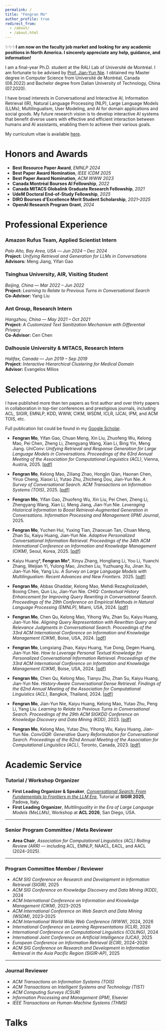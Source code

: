 ```yaml
---
permalink: /
title: "Fengran Mo"
author_profile: true
redirect_from: 
  - /about/
  - /about.html
---
```


✨✨✨**I am now on the faculty job market and looking for any academic positions in North America. I sincerely appreciate any help, guidance, and information!**

I am a final-year Ph.D. student at the RALI Lab of Université de Montréal. I am fortunate to be advised by [Prof. Jian-Yun Nie](http://rali.iro.umontreal.ca/nie-site/jian-yun-nie-en/). I obtained my Master degree in Computer Science from Université de Montréal, Canada (08.2022) and Bachelor degree from Dalian University of Technology, China (07.2020). 

I have broad interests in Conversational and Interactive AI, Information Retrieval (IR), Natural Language Processing (NLP), Large Language Models (LLMs), Multilingualism, User Modeling, and AI for domain applications and social goods.
My future research vision is to develop interactive AI systems that benefit diverse users with effective and efficient interaction between humans and AI assistants, enabling them to achieve their various goals.

My curriculum vitae is available [here](../files/CV.pdf).

Honors and Awards
======
- **Best Resource Paper Award**, *EMNLP 2024*
- **Best Paper Award Nomination**, *IEEE ICDM 2025* 
- **Best Paper Award Nomination**, *ACM WWW 2023*  
- **Canada Montréal Bourses AI Fellowship**, *2022*  
- **Canada MITACS Globalink Graduate Research Fellowship**, *2021*  
- **UdeM Doctoral End-of-Study Fellowship**, *2025*  
- **DIRO Bourses d’Excellence Merit Student Scholarship**, *2021–2025*  
- **OpenAI Research Program Grant**, *2024*

Professional Experience
======
### **Amazon Rufus Team**, Applied Scientist Intern  
*Palo Alto, Bay Area, USA* — *Jun 2024 – Dec 2024*  
**Project:** *Unifying Retrieval and Generation for LLMs in Conversations*  
**Advisors:** Meng Jiang, Yifan Gao  

### **Tsinghua University, AIR**, Visiting Student  
*Beijing, China* — *Mar 2022 – Jun 2022*  
**Project:** *Learning to Relate to Previous Turns in Conversational Search*  
**Co-Advisor:** Yang Liu  


### **Ant Group**, Research Intern  
*Hangzhou, China* — *May 2021 – Oct 2021*  
**Project:** *A Customized Text Sanitization Mechanism with Differential Privacy*  
**Co-Advisor:** Cen Chen  


### **Dalhousie University & MITACS**, Research Intern  
*Halifax, Canada* — *Jun 2019 – Sep 2019*  
**Project:** *Interactive Hierarchical Clustering for Medical Domain*  
**Advisor:** Evangelos Milios  

Selected Publications
======
I have published more than ten papers as first author and over thirty papers in collaboration in top-tier conferences and prestigious journals, including ACL, SIGIR, EMNLP, KDD, WWW, CIKM, WSDM, ICLR, IJCAI, IPM, and ACM TOIS, etc. 

Full publication list could be found in my [Google Scholar](https://scholar.google.com/citations?hl=en&user=AqsGXGkAAAAJ). 

- **Fengran Mo**, Yifan Gao, Chuan Meng, Xin Liu, Zhuofeng Wu, Kelong Mao, Pei Chen, Zheng Li, Zhengyang Wang, Xian Li, Bing Yin, Meng Jiang. _UniConv: Unifying Retrieval and Response Generation for Large Language Models in Conversations._ *Proceedings of the 63rd Annual Meeting of the Association for Computational Linguistics (ACL)*, Vienna, Austria, 2025. [[pdf]](https://aclanthology.org/2025.acl-long.344.pdf)  

- **Fengran Mo**, Kelong Mao, Ziliang Zhao, Hongjin Qian, Haonan Chen, Yiruo Cheng, Xiaoxi Li, Yutao Zhu, Zhicheng Dou, Jian-Yun Nie. _A Survey of Conversational Search._ *ACM Transactions on Information Systems (TOIS)*, 2025. [[pdf]](https://dl.acm.org/doi/pdf/10.1145/3759453)  

- **Fengran Mo**, Yifan Gao, Zhuofeng Wu, Xin Liu, Pei Chen, Zheng Li, Zhengyang Wang, Xian Li, Meng Jiang, Jian-Yun Nie. _Leveraging Historical Information to Boost Retrieval-Augmented Generation in Conversations._ *Information Processing and Management (IPM) Journal*, 2025.  

- **Fengran Mo**, Yuchen Hui, Yuxing Tian, Zhaoxuan Tan, Chuan Meng, Zhan Su, Kaiyu Huang, Jian-Yun Nie. _Adaptive Personalized Conversational Information Retrieval._ *Proceedings of the 34th ACM International Conference on Information and Knowledge Management (CIKM)*, Seoul, Korea, 2025. [[pdf]](https://www.arxiv.org/pdf/2508.08634)  

- Kaiyu Huang*, **Fengran Mo***, Xinyu Zhang, Hongliang Li, You Li, Yuanchi Zhang, Weijian Yi, Yulong Mao, Jinchen Liu, Yuzhuang Xu, Jinan Xu, Jian-Yun Nie, Yang Liu. _A Survey on Large Language Models with Multilingualism: Recent Advances and New Frontiers._ 2025. [[pdf]](https://arxiv.org/pdf/2405.10936) 

- **Fengran Mo**, Abbas Ghaddar, Kelong Mao, Mehdi Rezagholizadeh, Boxing Chen, Qun Liu, Jian-Yun Nie. _CHIQ: Contextual History Enhancement for Improving Query Rewriting in Conversational Search._ *Proceedings of the 29th Conference on Empirical Methods in Natural Language Processing (EMNLP)*, Miami, USA, 2024. [[pdf]](https://aclanthology.org/2024.emnlp-main.135.pdf) 

- **Fengran Mo**, Chen Qu, Kelong Mao, Yihong Wu, Zhan Su, Kaiyu Huang, Jian-Yun Nie. _Aligning Query Representation with Rewritten Query and Relevance Judgments in Conversational Search._ *Proceedings of the 33rd ACM International Conference on Information and Knowledge Management (CIKM)*, Boise, USA, 2024. [[pdf]](https://dl.acm.org/doi/pdf/10.1145/3627673.3679534) 

- **Fengran Mo**, Longxiang Zhao, Kaiyu Huang, Yue Dong, Degen Huang, Jian-Yun Nie. _How to Leverage Personal Textual Knowledge for Personalized Conversational Information Retrieval._ *Proceedings of the 33rd ACM International Conference on Information and Knowledge Management (CIKM)*, Boise, USA, 2024. [[pdf]](https://dl.acm.org/doi/pdf/10.1145/3627673.3679939) 

- **Fengran Mo**, Chen Qu, Kelong Mao, Tianyu Zhu, Zhan Su, Kaiyu Huang, Jian-Yun Nie. _History-Aware Conversational Dense Retrieval._ *Findings of the 62nd Annual Meeting of the Association for Computational Linguistics (ACL)*, Bangkok, Thailand, 2024. [[pdf]](https://aclanthology.org/2024.findings-acl.792.pdf) 

- **Fengran Mo**, Jian-Yun Nie, Kaiyu Huang, Kelong Mao, Yutao Zhu, Peng Li, Yang Liu. _Learning to Relate to Previous Turns in Conversational Search._ *Proceedings of the 29th ACM SIGKDD Conference on Knowledge Discovery and Data Mining (KDD)*, 2023. [[pdf]](https://dl.acm.org/doi/pdf/10.1145/3580305.3599411) 

- **Fengran Mo**, Kelong Mao, Yutao Zhu, Yihong Wu, Kaiyu Huang, Jian-Yun Nie. _ConvGQR: Generative Query Reformulation for Conversational Search._ *Proceedings of the 62nd Annual Meeting of the Association for Computational Linguistics (ACL)*, Toronto, Canada, 2023. [[pdf]](https://aclanthology.org/2023.acl-long.274.pdf) 
 
Academic Service
======
### Tutorial / Workshop Organizer
- **First Leading Organizer & Speaker**, *[Conversational Search: From Fundamentals to Frontiers in the LLM Era](https://convsearch.github.io/)*, Tutorial at **SIGIR 2025**, Padova, Italy.  
- **First Leading Organizer**, *Multilinguality in the Era of Large Language Models (MeLLMs)*, Workshop at **ACL 2026**, San Diego, USA.  

---

### Senior Program Committee / Meta Reviewer
- **Area Chair**, *Association for Computational Linguistics (ACL) Rolling Review (ARR)* — including ACL, EMNLP, NAACL, EACL, and AACL (2024–2025).  

---

### Program Committee Member / Reviewer
- *ACM SIG Conference on Research and Development in Information Retrieval (SIGIR)*, 2025  
- *ACM SIG Conference on Knowledge Discovery and Data Mining (KDD)*, 2024  
- *ACM International Conference on Information and Knowledge Management (CIKM)*, 2023–2025  
- *ACM International Conference on Web Search and Data Mining (WSDM)*, 2023–2025  
- *ACM International World Wide Web Conference (WWW)*, 2024, 2026  
- *International Conference on Learning Representations (ICLR)*, 2026  
- *International Conference on Computational Linguistics (COLING)*, 2024  
- *International Joint Conference on Artificial Intelligence (IJCAI)*, 2025  
- *European Conference on Information Retrieval (ECIR)*, 2024–2026  
- *ACM SIG Conference on Research and Development in Information Retrieval in the Asia Pacific Region (SIGIR-AP)*, 2025  

---

### Journal Reviewer
- *ACM Transactions on Information Systems (TOIS)*  
- *ACM Transactions on Intelligent Systems and Technology (TIST)*  
- *ACM Computing Surveys (CSUR)*  
- *Information Processing and Management (IPM)*, Elsevier  
- *IEEE Transactions on Human-Machine Systems (THMS)*

Talks
======

